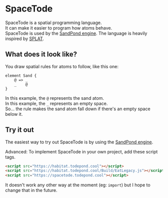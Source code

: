 # SpaceTode
SpaceTode is a spatial programming language.<br>
It can make it easier to program how atoms behave.<br>
SpaceTode is used by the [SandPond engine](https://github.com/l2wilson94/SandPond).
The language is heavily inspired by [SPLAT](https://github.com/DaveAckley/SPLAT/).<br>

## What does it look like?
You draw spatial rules for atoms to follow, like this one:
```
element Sand {
    @ => _
    _    @
}
```
In this example, the `@` represents the sand atom.<br>
In this example, the `_` represents an empty space.<br>
So... the rule makes the sand atom fall down if there's an empty space below it.<br>

## Try it out
The easiest way to try out SpaceTode is by using the [SandPond engine](https://github.com/l2wilson94/SandPond).<br>

Advanced: To implement SpaceTode in your own project, add these script tags.
```html
<script src="https://habitat.todepond.cool"></script>
<script src="https://habitat.todepond.cool/Build/EatLegacy.js"></script>
<script src="https://spacetode.todepond.cool"></script>
```
It doesn't work any other way at the moment (eg: `import`) but I hope to change that in the future.
